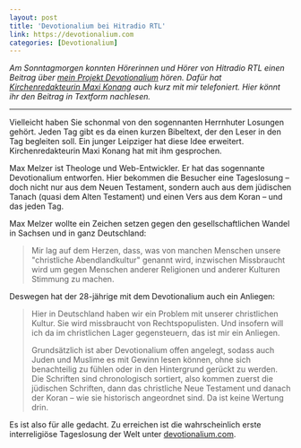 ```yaml
---
layout: post
title: 'Devotionalium bei Hitradio RTL'
link: https://devotionalium.com
categories: [Devotionalium]
---
```


*Am Sonntagmorgen konnten Hörerinnen und Hörer von Hitradio RTL einen Beitrag über [mein Projekt Devotionalium](https://devotionalium.com) hören. Dafür hat [Kirchenredakteurin Maxi Konang](https://twitter.com/KonangMaxi) auch kurz mit mir telefoniert. Hier könnt ihr den Beitrag in Textform nachlesen.*

----

Vielleicht haben Sie schonmal von den sogennanten Herrnhuter Losungen gehört. Jeden Tag gibt es da einen kurzen Bibeltext, der den Leser in den Tag begleiten soll. Ein junger Leipziger hat diese Idee erweitert. Kirchenredakteurin Maxi Konang hat mit ihm gesprochen.

Max Melzer ist Theologe und Web-Entwickler. Er hat das sogennante Devotionalium entworfen. Hier bekommen die Besucher eine Tageslosung – doch nicht nur aus dem Neuen Testament, sondern auch aus dem jüdischen Tanach (quasi dem Alten Testament) und einen Vers aus dem Koran – und das jeden Tag.

Max Melzer wollte ein Zeichen setzen gegen den gesellschaftlichen Wandel in Sachsen und in ganz Deutschland:

> Mir lag auf dem Herzen, dass, was von manchen Menschen unsere "christliche Abendlandkultur" genannt wird, inzwischen Missbraucht wird um gegen Menschen anderer Religionen und anderer Kulturen Stimmung zu machen.

Deswegen hat der 28-jährige mit dem Devotionalium auch ein Anliegen:

> Hier in Deutschland haben wir ein Problem mit unserer christlichen Kultur. Sie wird missbraucht von Rechtspopulisten. Und insofern will ich da im christlichen Lager gegensteuern, das ist mir ein Anliegen.
>
> Grundsätzlich ist aber Devotionalium offen angelegt, sodass auch Juden und Muslime es mit Gewinn lesen können, ohne sich benachteilig zu fühlen oder in den Hintergrund gerückt zu werden. Die Schriften sind chronologisch sortiert, also kommen zuerst die jüdischen Schriften, dann das christliche Neue Testament und danach der Koran – wie sie historisch angeordnet sind. Da ist keine Wertung drin.

Es ist also für alle gedacht. Zu erreichen ist die wahrscheinlich erste interreligiöse Tageslosung der Welt unter [devotionalium.com](https://devotionalium.com).